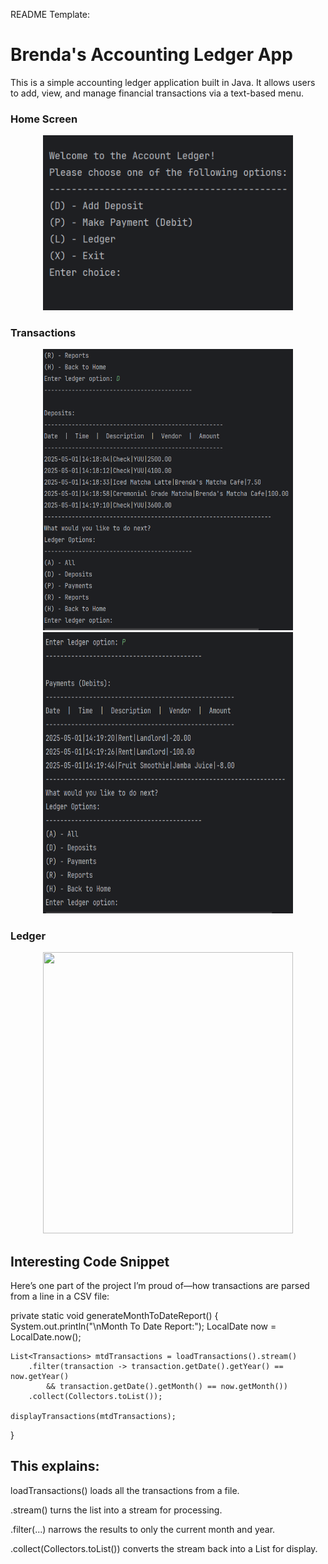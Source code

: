 README Template:


# Brenda's Accounting Ledger App

This is a simple accounting ledger application built in Java. It allows users to add, view, and manage financial transactions via a text-based menu.

### Home Screen

<p align="center">
  <img src="images/AccountingLedger_HomeScreen.png" width="400" />
</p>

  
### Transactions 

<p align="center">
  <img src="images/AccountingLedger_LedgerScreen_DepositOption.png" width="400" height="450" />
  <img src="images/AccountingLedger_LedgerScreen_PaymentOption.png" width="400" height="450" />
</p>


### Ledger
<p align="center">
  <img src="AccountingLedger_LedgerScreen.png" width="400" height="450" />
</p>

## Interesting Code Snippet

Here’s one part of the project I’m proud of—how transactions are parsed from a line in a CSV file:

private static void generateMonthToDateReport() {
    System.out.println("\nMonth To Date Report:");
    LocalDate now = LocalDate.now();

    List<Transactions> mtdTransactions = loadTransactions().stream()
        .filter(transaction -> transaction.getDate().getYear() == now.getYear()
            && transaction.getDate().getMonth() == now.getMonth())
        .collect(Collectors.toList());

    displayTransactions(mtdTransactions);
}


## This explains:

loadTransactions() loads all the transactions from a file.

.stream() turns the list into a stream for processing.

.filter(...) narrows the results to only the current month and year.

.collect(Collectors.toList()) converts the stream back into a List for display.
